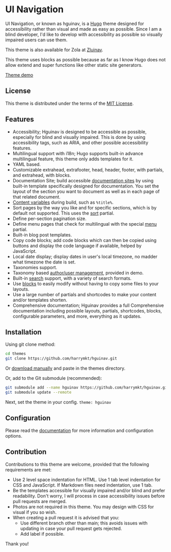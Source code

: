 # UI Navigation
UI Navigation, or known as hguinav, is a [Hugo](https://gohugo.io/) theme designed for accessibility rather than visual and made as easy as possible. Since I am a blind developer, I'd like to develop with accessibility as possible so visually impaired users can use them.

This theme is also available for Zola at [Zluinav](https://github.com/harrymkt/zluinav).

This theme uses blocks as possible because as far as I know Hugo does not allow extend and super functions like other static site generators.

[Theme demo](https://harrymkt.github.io/hguinav)

## License
This theme is distributed under the terms of the [MIT License](https://github.com/harrymkt/hguinav/blob/main/LICENSE.md).

## Features
- Accessibility; Hguinav is designed to be accessible as possible, especially for blind and visually impaired. This is done by using accessibility tags, such as ARIA, and other possible accessibility features.
- Multilingual support with i18n; Hugo supports built-in advance multilingual feature, this theme only adds templates for it.
- YAML based.
- Customizable extrahead, extrafooter, head, header, footer, with partials, and extrahead, with blocks.
- Documentation Site; build accessible [documentation sites](https://harrymkt.github.io/hguinav/docs/documentation) by using built-in template specifically designed for documentation. You set the layout of the section you want to document as well as in each page of that related document.
- [Content variables](https://harrymkt.github.io/hguinav/docs/writing) during build, such as `%title%`.
- Sort pages by the way you like and for specific sections, which is by default not supported. This uses the [sort](https://harrymkt.github.io/hguinav/docs/partials/sort) partial.
- Define per-section pagination size.
- Define menu pages that check for multilingual with the special [menu](https://harrymkt.github.io/hguinav/docs/partials/menu) partial.
- Built-in blog post templates.
- Copy code blocks; add code blocks which can then be copied using buttons and display the code language if available, helped by JavaScript.
- Local date display; display dates in user's local timezone, no madder what timezone the date is set.
- Taxonomies support.
- Taxonomy based [author/user management](https://harrymkt.github.io/hguinav/docs/author-taxonomy), provided in demo.
- Built-in [search](https://harrymkt.github.io/hguinav/docs/search) support, with a variety of search formats.
- Use [blocks](https://harrymkt.github.io/hguinav/docs/blocks) to easily modify without having to copy some files to your layouts.
- Use a large number of partials and shortcodes to make your content and/or templates shorten.
- Comprehensive documentation; Hguinav provides a full Comprehensive documentation including possible layouts, partials, shortcodes, blocks, configurable parameters, and more, everything as it updates.

## Installation
Using git clone method:
```bash
cd themes
git clone https://github.com/harrymkt/hguinav.git
```
Or [download manually](https://github.com/harrymkt/hguinav/archive/refs/heads/main.zip) and paste in the themes directory.

Or, add to the Git submodule (recommended):
```bash
git submodule add --name hguinav https://github.com/harrymkt/hguinav.git themes/hguinav
git submodule update --remote
```

Next, set the theme in your config.
`theme: hguinav`

## Configuration
Please read the [documentation](https://harrymkt.github.io/hguinav) for more information and configuration options.

## Contribution
Contributions to this theme are welcome, provided that the following requirements are met:
- Use 2 level space indentation for HTML. Use 1 tab level indentation for CSS and JavaScript. If Markdown files need indentation, use 1 tab.
- Be the templates accessible for visually impaired and/or blind and prefer readability. Don't worry, I will process in case accessibility issues before pull requests are merged.
- Photos are not required in this theme. You may design with CSS for visual if you so wish.
- When creating a pull request it is advised that you:
	- Use different branch other than main; this avoids issues with updating in case your pull request gets rejected.
	- Add label if possible.

Thank you!